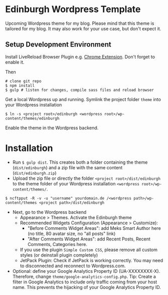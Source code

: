 # Edinburgh Wordpress Template

Upcoming Wordpress theme for my blog. Please mind that this theme is tailored for my blog. It may also work for your use case, but don't expect it.

## Setup Development Environment

Install LiveReload Browser Plugin e.g. [Chrome Extension](https://chrome.google.com/webstore/detail/livereload/jnihajbhpnppcggbcgedagnkighmdlei?hl=en). Don't forget to enable it.

Then

```
# clone git repo
$ npm install
$ gulp # listen for changes, compile sass files and reload browser
```

Get a local Wordpress up and running. Symlink the project folder `theme` into your Wordpress installation
```
$ ln -s <project root>/edinburgh <wordpress root>/wp-content/themes/edinburgh
```

Enable the theme in the Wordpress backend.

# Installation
- Run `$ gulp dist`. This creates both a folder containing the theme (`dist/edinburgh`) and a zip file with the same content (`dist/edinburgh.zip`)
- Upload the zip file or directly the folder `<project root>/dist/edinburgh` to the theme folder of your Wordpress installation `<wordpress root>/wp-content/themes/`.
```
$ ncftpput -R -v -u "username" yourdomain.de /<wordpress path>/wp-content/themes <project path>/dist/edinburgh
```
- Next, go to the Wordpress backend
    - Appearance > Themes. Activate the Edinburgh theme
    - Recommended Widgets Configuration (Appearance > Customize):
        - "Before Comments Widget Areas": add Meks Smart Author here (no title, 80 avatar size, no "all posts" link)
        - "After Comments Widget Areas": add Recent Posts, Recent Comments, Categories here.
    - If you use the plugin `Simple Custom CSS`, please remove all custom styles (or deinstall plugin completely)
    - JetPack Plugin: Check if JetPack is working correctly. You may need to disconnected and reconnect to Wordpress.com.
- Optional: define your Google Analytics Property ID (UA-XXXXXXXX-X). Therefore, change `theme/google-analytics-config.php`. Tip: Create a filter in Google Analytics to include only traffic coming from your host name. This prevents the hijacking of your Google Analytics Property ID.
